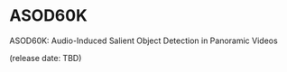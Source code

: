 # ASOD60K

ASOD60K: Audio-Induced Salient Object Detection in Panoramic Videos

(release date: TBD)
